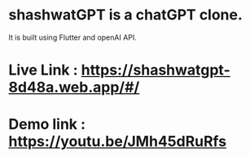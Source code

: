 # shashwatGPT is a chatGPT clone.
 It is built using  Flutter and openAI API.

# Live Link : https://shashwatgpt-8d48a.web.app/#/
# Demo link : https://youtu.be/JMh45dRuRfs

